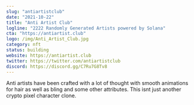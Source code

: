 ```yaml
---
slug: "antiartistclub"
date: "2021-10-22"
title: "Anti Artist Club"
logline: "2222 Randomly Generated Artists powered by Solana"
cta: "https://antiartist.club"
logo: /img/Anti_Artist_Club.jpg
category: nft
status: building
website: https://antiartist.club
twitter: https://twitter.com/antiartistclub
discord: https://discord.gg/C7Ru7G8Tv8
---
```


Anti artists have been crafted with a lot of thought with smooth animations for hair as well as bling and some other attributes.
This isnt just another crypto pixel character clone.
